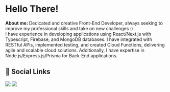 <h1>Hello There!</h1>
<strong>About me: </strong> Dedicated and creative Front-End Developer, always seeking to improve my professional skills and take on new challenges :) <br>
I have experience in developing applications using React/Next.js with Typescript, Firebase, and MongoDB databases. I have integrated with RESTful APIs, implemented testing, and created Cloud Functions, delivering agile and scalable cloud solutions. Additionally, I have expertise in Node.js/Express.js/Prisma for Back-End applications.
 
  
  </div>
  
<h2> 💜 Social Links</h2>
<div>
  <a href = "mailto:natashaslimeres@gmail.com"><img src="https://img.shields.io/badge/-Gmail-%23333?style=for-the-badge&logo=gmail&logoColor=white" target="_blank"></a>
  <a href="https://www.linkedin.com/in/natasha-limeres-1b0a97232/" target="_blank"><img src="https://img.shields.io/badge/-LinkedIn-%230077B5?style=for-the-badge&logo=linkedin&logoColor=white" target="_blank"></a> 
</div>





